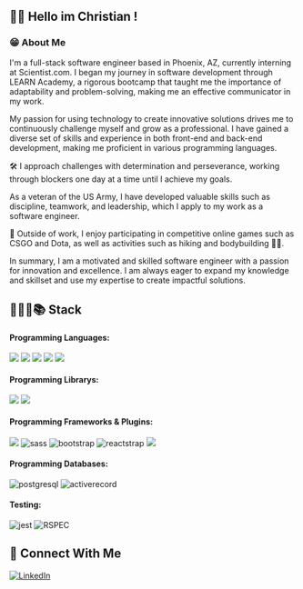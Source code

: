 ## 👋🏻 Hello im Christian ! 

###  😁 About Me

I'm a full-stack software engineer based in Phoenix, AZ, currently interning at Scientist.com. I began my journey in software development through LEARN Academy, a rigorous bootcamp that taught me the importance of adaptability and problem-solving, making me an effective communicator in my work.

My passion for using technology to create innovative solutions drives me to continuously challenge myself and grow as a professional. I have gained a diverse set of skills and experience in both front-end and back-end development, making me proficient in various programming languages.

🛠 I approach challenges with determination and perseverance, working through blockers one day at a time until I achieve my goals.

As a veteran of the US Army, I have developed valuable skills such as discipline, teamwork, and leadership, which I apply to my work as a software engineer.

👾 Outside of work, I enjoy participating in competitive online games such as CSGO and Dota, as well as activities such as hiking and bodybuilding 🏋🏼.

In summary, I am a motivated and skilled software engineer with a passion for innovation and excellence. I am always eager to expand my knowledge and skillset and use my expertise to create impactful solutions.

## 👨🏼‍💻📚 Stack
#### Programming Languages:
<img src="https://img.shields.io/badge/JavaScript-323330?style=for-the-badge&logo=javascript&logoColor=F7DF1E"/> <img src="https://img.shields.io/badge/HTML5-E34F26?style=for-the-badge&logo=html5&logoColor=white"/> <img src="https://img.shields.io/badge/CSS3-1572B6?style=for-the-badge&logo=css3&logoColor=white"/> <img src="https://img.shields.io/badge/Ruby-CC342D?style=for-the-badge&logo=ruby&logoColor=white"/> <img src="https://img.shields.io/badge/TypeScript-007ACC?style=for-the-badge&logo=typescript&logoColor=white"/> 

#### Programming Librarys:
<img src="https://img.shields.io/badge/react-%2320232a.svg?style=for-the-badge&logo=react&logoColor=%2361DAFB"/> <img src="https://img.shields.io/badge/React_Native-20232A?style=for-the-badge&logo=react&logoColor=61DAFB" />

#### Programming Frameworks & Plugins:
 <img src="https://img.shields.io/badge/rails-%23CC0000.svg?style=for-the-badge&logo=ruby-on-rails&logoColor=white"/> ![sass](https://img.shields.io/badge/SASS-CC6699?style=for-the-badge&logo=sass&logoColor=white)
![bootstrap](https://img.shields.io/badge/Bootstrap-563D7C?style=for-the-badge&logo=bootstrap&logoColor=white)
![reactstrap](https://img.shields.io/badge/reactstrap-white?style=for-the-badge&logo=react&logoColor=323330)
<img src="https://img.shields.io/badge/Tailwind_CSS-38B2AC?style=for-the-badge&logo=tailwind-css&logoColor=white" />


#### Programming Databases: 
![postgresql](https://img.shields.io/badge/postgresql-white?style=for-the-badge&logo=postgresql&logoColor=#4169E1)
![activerecord](https://img.shields.io/badge/activerecord-white?style=for-the-badge&logo=rubyonrails&logoColor=CC0000)

#### Testing: 
![jest](https://img.shields.io/badge/Jest-853957?style=for-the-badge&logo=jest&logoColor=white)
![RSPEC](https://img.shields.io/badge/RSPEC-fc9cac?style=for-the-badge&logo=ruby&logoColor=6ce0f9)

## 🔗 Connect With Me
<a href="https://www.linkedin.com/in/christian-snyder/" target="_blank" rel="noopener noreferrer">
  <img src="https://img.shields.io/badge/LinkedIn-0077B5?style=for-the-badge&logo=linkedin&logoColor=white" alt="LinkedIn">
</a>
